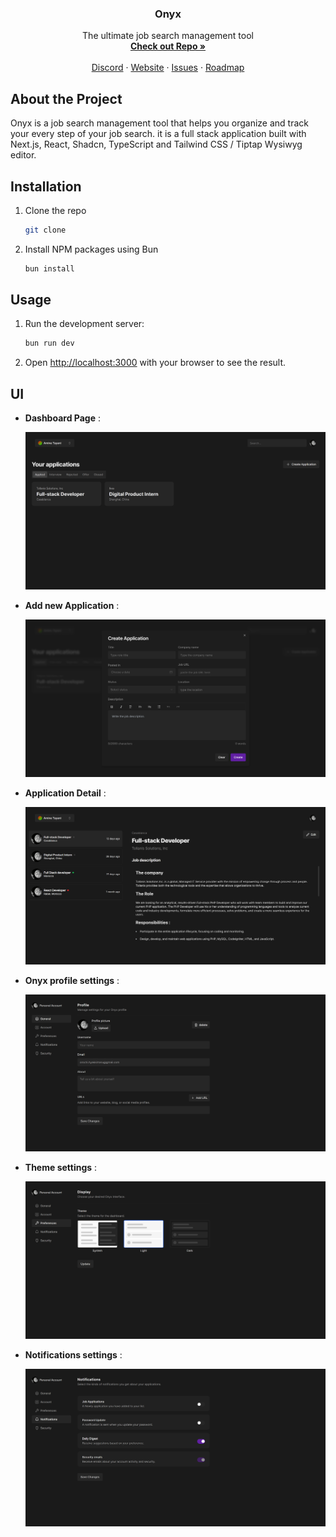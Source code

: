<p align="center">
<!--   <a href="https://github.com/amine-tayani/onyxapp">
   <img src="https://github.com/amine-tayani/onyxapp/blob/main/media/landing.png" alt="Landing">
  </a> -->

  <h3 align="center">Onyx</h3>

  <p align="center">
    The ultimate job search management tool
    <br />
    <a href="https://github.com/amine-tayani/onyxapp"><strong>Check out Repo »</strong></a>
    <br />
    <br />
    <a href="https://github.com/amine-tayani/onyxapp">Discord</a>
    ·
    <a href="https://github.com/amine-tayani/onyxapp">Website</a>
    ·
    <a href="https://github.com/amine-tayani/onyxapp/issues">Issues</a>
    ·
    <a href="https://github.com/amine-tayani/onyxapp">Roadmap</a>
  </p>
</p>

## About the Project

Onyx is a job search management tool that helps you organize and track your every step of your job search. it is a full stack application built with Next.js, React, Shadcn, TypeScript and Tailwind CSS / Tiptap Wysiwyg editor.

## Installation

1. Clone the repo

   ```sh
   git clone

   ```

2. Install NPM packages using Bun

   ```sh
   bun install
   ```

## Usage

1. Run the development server:

   ```sh
   bun run dev
   ```

2. Open [http://localhost:3000](http://localhost:3000) with your browser to see the result.

## UI

- **Dashboard Page** :

  ![dash-home](https://github.com/amine-tayani/onyxapp/blob/main/media/dashboard_home.png)

- **Add new Application** :

  ![new_app_modal](https://github.com/amine-tayani/onyxapp/blob/main/media/add_application_modal.png)

- **Application Detail** :

  ![app_detail](https://github.com/amine-tayani/onyxapp/blob/main/media/application_details.png)

- **Onyx profile settings** :

  ![profile_settings](https://github.com/amine-tayani/onyxapp/blob/main/media/profile_onyx.png)

- **Theme settings** :

  ![theme_settings](https://github.com/amine-tayani/onyxapp/blob/main/media/theme_settings.png)

- **Notifications settings** :

  ![notifications_settings](https://github.com/amine-tayani/onyxapp/blob/main/media/notifications.png)
